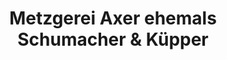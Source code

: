 ---
title: "Metzgerei Axer ehemals Schumacher & Küpper"
url: /euskirchen/metzgerei-axer-ehemals-schumacher-und-kuepper/
shop: Metzgerei
---